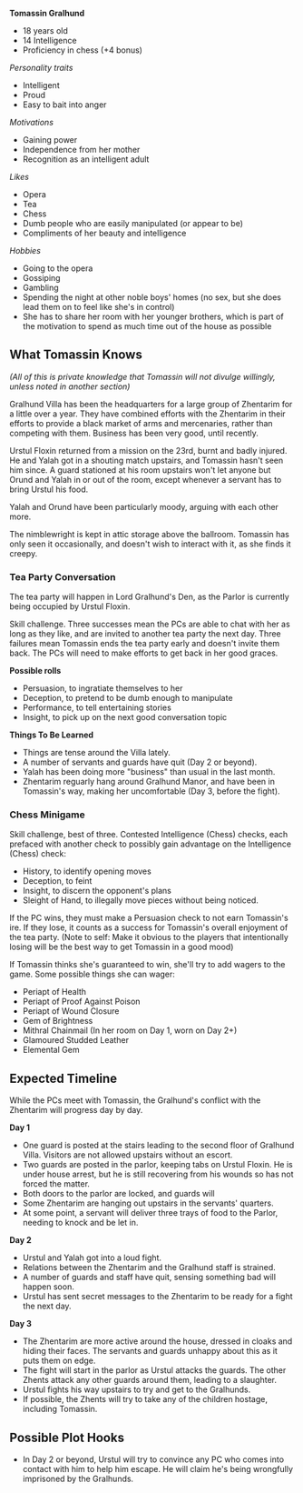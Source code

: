 **Tomassin Gralhund**

* 18 years old
* 14 Intelligence
* Proficiency in chess (+4 bonus)

_Personality traits_

* Intelligent
* Proud
* Easy to bait into anger

_Motivations_

* Gaining power
* Independence from her mother
* Recognition as an intelligent adult

_Likes_

* Opera
* Tea
* Chess
* Dumb people who are easily manipulated (or appear to be)
* Compliments of her beauty and intelligence

_Hobbies_

* Going to the opera
* Gossiping
* Gambling
* Spending the night at other noble boys' homes (no sex, but she does lead them on to feel like she's in control)
 * She has to share her room with her younger brothers, which is part of the motivation to spend as much time out of the house as possible

## What Tomassin Knows

_(All of this is private knowledge that Tomassin will not divulge willingly, unless noted in another section)_

Gralhund Villa has been the headquarters for a large group of Zhentarim for a little over a year. They have combined efforts with the Zhentarim in their efforts to provide a black market of arms and mercenaries, rather than competing with them. Business has been very good, until recently. 

Urstul Floxin returned from a mission on the 23rd, burnt and badly injured. He and Yalah got in a shouting match upstairs, and Tomassin hasn't seen him since. A guard stationed at his room upstairs won't let anyone but Orund and Yalah in or out of the room, except whenever a servant has to bring Urstul his food.

Yalah and Orund have been particularly moody, arguing with each other more. 

The nimblewright is kept in attic storage above the ballroom. Tomassin has only seen it occasionally, and doesn't wish to interact with it, as she finds it creepy.

### Tea Party Conversation

The tea party will happen in Lord Gralhund's Den, as the Parlor is currently being occupied by Urstul Floxin.

Skill challenge. Three successes mean the PCs are able to chat with her as long as they like, and are invited to another tea party the next day. Three failures mean Tomassin ends the tea party early and doesn't invite them back. The PCs will need to make efforts to get back in her good graces.

**Possible rolls**

* Persuasion, to ingratiate themselves to her
* Deception, to pretend to be dumb enough to manipulate
* Performance, to tell entertaining stories
* Insight, to pick up on the next good conversation topic

**Things To Be Learned**

* Things are tense around the Villa lately.
* A number of servants and guards have quit (Day 2 or beyond).
* Yalah has been doing more "business" than usual in the last month.
* Zhentarim reguarly hang around Gralhund Manor, and have been in Tomassin's way, making her uncomfortable (Day 3, before the fight). 

### Chess Minigame

Skill challenge, best of three. Contested Intelligence (Chess) checks, each prefaced with another check to possibly gain advantage on the Intelligence (Chess) check:

* History, to identify opening moves
* Deception, to feint
* Insight, to discern the opponent's plans
* Sleight of Hand, to illegally move pieces without being noticed.

If the PC wins, they must make a Persuasion check to not earn Tomassin's ire. If they lose, it counts as a success for Tomassin's overall enjoyment of the tea party. (Note to self: Make it obvious to the players that intentionally losing will be the best way to get Tomassin in a good mood)

If Tomassin thinks she's guaranteed to win, she'll try to add wagers to the game. Some possible things she can wager:

* Periapt of Health
* Periapt of Proof Against Poison
* Periapt of Wound Closure
* Gem of Brightness
* Mithral Chainmail (In her room on Day 1, worn on Day 2+)
* Glamoured Studded Leather
* Elemental Gem

## Expected Timeline

While the PCs meet with Tomassin, the Gralhund's conflict with the Zhentarim will progress day by day.

**Day 1**

* One guard is posted at the stairs leading to the second floor of Gralhund Villa. Visitors are not allowed upstairs without an escort.
* Two guards are posted in the parlor, keeping tabs on Urstul Floxin. He is under house arrest, but he is still recovering from his wounds so has not forced the matter.
* Both doors to the parlor are locked, and guards will 
* Some Zhentarim are hanging out upstairs in the servants' quarters.
* At some point, a servant will deliver three trays of food to the Parlor, needing to knock and be let in.

**Day 2**

* Urstul and Yalah got into a loud fight.
* Relations between the Zhentarim and the Gralhund staff is strained.
* A number of guards and staff have quit, sensing something bad will happen soon.
* Urstul has sent secret messages to the Zhentarim to be ready for a fight the next day.

**Day 3**

* The Zhentarim are more active around the house, dressed in cloaks and hiding their faces. The servants and guards unhappy about this as it puts them on edge.
* The fight will start in the parlor as Urstul attacks the guards. The other Zhents attack any other guards around them, leading to a slaughter.
* Urstul fights his way upstairs to try and get to the Gralhunds. 
* If possible, the Zhents will try to take any of the children hostage, including Tomassin.

## Possible Plot Hooks

* In Day 2 or beyond, Urstul will try to convince any PC who comes into contact with him to help him escape. He will claim he's being wrongfully imprisoned by the Gralhunds. 